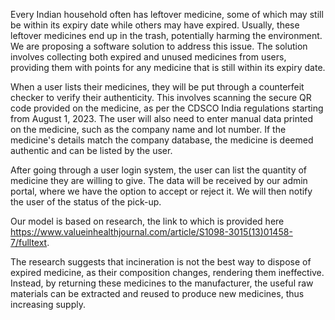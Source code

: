 Every Indian household often has leftover medicine, some of which may still be within its expiry date while others may have expired. Usually, these leftover medicines end up in the trash, potentially harming the environment. We are proposing a software solution to address this issue. The solution involves collecting both expired and unused medicines from users, providing them with points for any medicine that is still within its expiry date. 

When a user lists their medicines, they will be put through a counterfeit checker to verify their authenticity. This involves scanning the secure QR code provided on the medicine, as per the CDSCO India regulations starting from August 1, 2023. The user will also need to enter manual data printed on the medicine, such as the company name and lot number. If the medicine's details match the company database, the medicine is deemed authentic and can be listed by the user.

After going through a user login system, the user can list the quantity of medicine they are willing to give. The data will be received by our admin portal, where we have the option to accept or reject it. We will then notify the user of the status of the pick-up.

Our model is based on research, the link to which is provided here https://www.valueinhealthjournal.com/article/S1098-3015(13)01458-7/fulltext.

The research suggests that incineration is not the best way to dispose of expired medicine, as their composition changes, rendering them ineffective. Instead, by returning these medicines to the manufacturer, the useful raw materials can be extracted and reused to produce new medicines, thus increasing supply.
